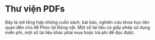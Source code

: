 # Thư viện PDFs 

Đây là nơi tổng hợp những cuốn sách, bài báo, nghiên cứu khoa học liên quan đến chủ đề Phúc lợi Động vật. Một số tài liệu có giấy phép sử dụng miễn phí, một số tài liệu khác phải mua hoặc trả phí để đọc được.

```{tableofcontents}
```